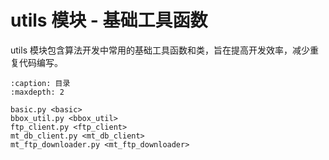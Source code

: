 # utils 模块 - 基础工具函数

utils 模块包含算法开发中常用的基础工具函数和类，旨在提高开发效率，减少重复代码编写。

```{toctree}
:caption: 目录
:maxdepth: 2

basic.py <basic>
bbox_util.py <bbox_util>
ftp_client.py <ftp_client>
mt_db_client.py <mt_db_client>
mt_ftp_downloader.py <mt_ftp_downloader>
```
